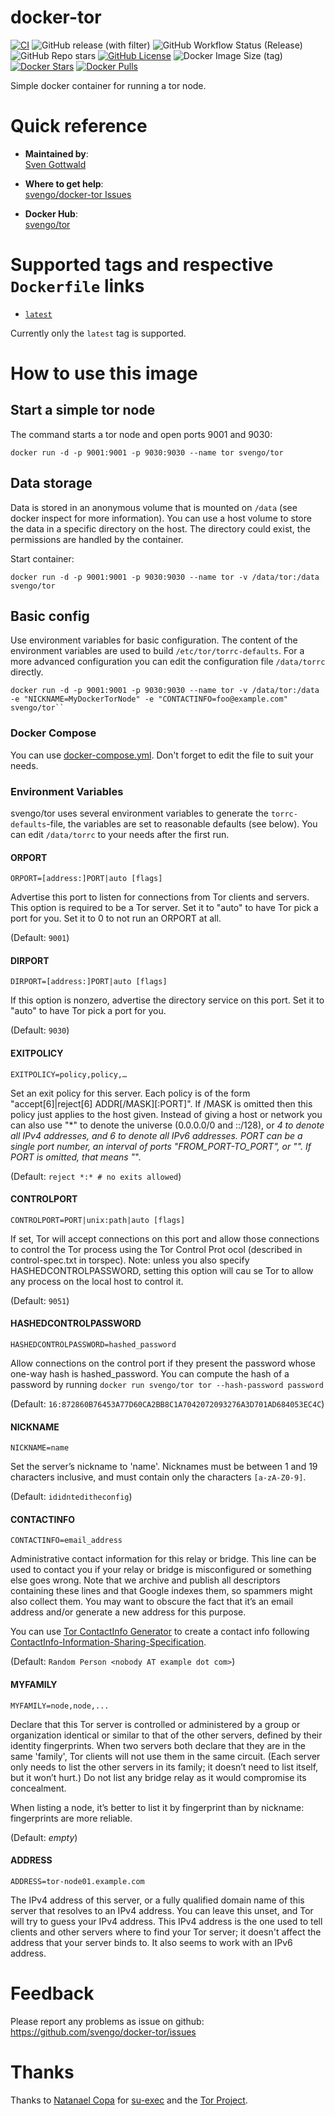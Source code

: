 # docker-tor

[![CI](https://github.com/svengo/docker-tor/actions/workflows/docker-image.yml/badge.svg?branch=main)](https://github.com/svengo/docker-tor/actions/workflows/docker-image.yml)
![GitHub release (with filter)](https://img.shields.io/github/v/release/svengo/docker-tor)
![GitHub Workflow Status (Release)](https://img.shields.io/github/actions/workflow/status/svengo/docker-tor/docker-image.yml?event=release&label=release)
![GitHub Repo stars](https://img.shields.io/github/stars/svengo/docker-tor?label=repo%20stars)
[![GitHub License](https://img.shields.io/github/license/svengo/docker-tor.svg)](https://github.com/svengo/docker-tor/blob/master/LICENSE)
![Docker Image Size (tag)](https://img.shields.io/docker/image-size/svengo/tor/latest)
[![Docker Stars](https://img.shields.io/docker/stars/svengo/tor)](https://hub.docker.com/r/svengo/tor)
[![Docker Pulls](https://img.shields.io/docker/pulls/svengo/tor)](https://hub.docker.com/r/svengo/tor)

Simple docker container for running a tor node.

# Quick reference

- **Maintained by**:  
  [Sven Gottwald](https://github.com/svengo/)

- **Where to get help**:  
  [svengo/docker-tor Issues](https://github.com/svengo/docker-tor/issues)

- **Docker Hub**:  
  [svengo/tor](https://hub.docker.com/r/svengo/tor)


# Supported tags and respective `Dockerfile` links
* [`latest`](https://github.com/svengo/docker-tor/blob/db3597f9e17d3fbe69ecb3c31a44675f2cd94955/Dockerfile)

Currently only the ``latest`` tag is supported.

# How to use this image

## Start a simple tor node

The command starts a tor node and open ports 9001 and 9030:

``` console
docker run -d -p 9001:9001 -p 9030:9030 --name tor svengo/tor
```

## Data storage

Data is stored in an anonymous volume that is mounted on ``/data`` (see docker inspect for more information). You can use a host volume to store the data in a specific directory on the host. The directory could exist, the permissions are handled by the container.

Start container:

``` console
docker run -d -p 9001:9001 -p 9030:9030 --name tor -v /data/tor:/data svengo/tor
```

## Basic config

Use environment variables for basic configuration. The content of the environment variables are used to build `/etc/tor/torrc-defaults`. For a more advanced configuration you can edit the configuration file `/data/torrc` directly.

``` console
docker run -d -p 9001:9001 -p 9030:9030 --name tor -v /data/tor:/data -e "NICKNAME=MyDockerTorNode" -e "CONTACTINFO=foo@example.com" svengo/tor``
```

### Docker Compose

You can use [docker-compose.yml](https://github.com/svengo/docker-tor/blob/main/docker-compose.yml). Don't forget to edit the file to suit your needs.

### Environment Variables

svengo/tor uses several environment variables to generate the ``torrc-defaults``-file, the variables are set to reasonable defaults (see below). You can edit ``/data/torrc`` to your needs after the first run.

#### ORPORT

`ORPORT=[address:]PORT|auto [flags]`

Advertise this port to listen for connections from Tor clients and servers. This option is required to be a Tor server. Set it to "auto" to have Tor pick a port for you. Set it to 0 to not run an ORPORT at all. 

(Default: ``9001``)

#### DIRPORT

`DIRPORT=[address:]PORT|auto [flags]`

If this option is nonzero, advertise the directory service on this port. Set it to "auto" to have Tor pick a port for you. 

(Default: ``9030``)

#### EXITPOLICY

`EXITPOLICY=policy,policy,…`

Set an exit policy for this server. Each policy is of the form "accept[6]|reject[6] ADDR[/MASK][:PORT]". If /MASK is omitted then this policy just applies to the host given. Instead of giving a host or network you can also use "*" to denote the universe (0.0.0.0/0 and ::/128), or *4 to denote all IPv4 addresses, and *6 to denote all IPv6 addresses. PORT can be a single port number, an interval of ports "FROM_PORT-TO_PORT", or "*". If PORT is omitted, that means "*".

(Default: ``reject *:* # no exits allowed``)

#### CONTROLPORT

`CONTROLPORT=PORT|unix:path|auto [flags]`

If set, Tor will accept connections on this port and allow those connections to control the Tor process using the Tor Control Prot
ocol (described in control-spec.txt in torspec). Note: unless you also specify HASHEDCONTROLPASSWORD, setting this option will cau
se Tor to allow any process on the local host to control it.

(Default: ``9051``)

#### HASHEDCONTROLPASSWORD

`HASHEDCONTROLPASSWORD=hashed_password`

Allow connections on the control port if they present the password whose one-way hash is hashed_password. You can compute the hash of a password by running ``docker run svengo/tor tor --hash-password password``

(Default: ``16:872860B76453A77D60CA2BB8C1A7042072093276A3D701AD684053EC4C``)

#### NICKNAME

`NICKNAME=name`

Set the server’s nickname to 'name'. Nicknames must be between 1 and 19 characters inclusive, and must contain only the characters ``[a-zA-Z0-9]``.

(Default: ``ididnteditheconfig``)

#### CONTACTINFO

`CONTACTINFO=email_address`

Administrative contact information for this relay or bridge. This line can be used to contact you if your relay or bridge is misconfigured or something else goes wrong. Note that we archive and publish all descriptors containing these lines and that Google indexes them, so spammers might also collect them. You may want to obscure the fact that it’s an email address and/or generate a new address for this purpose.

You can use [Tor ContactInfo Generator](https://torcontactinfogenerator.netlify.app/) to create a contact info following [ContactInfo-Information-Sharing-Specification](https://nusenu.github.io/ContactInfo-Information-Sharing-Specification/).

(Default: ``Random Person <nobody AT example dot com>``)

#### MYFAMILY

`MYFAMILY=node,node,...`

Declare that this Tor server is controlled or administered by a group or organization identical or similar to that of the other servers, defined by their identity fingerprints. When two servers both declare that they are in the same 'family', Tor clients will not use them in the same circuit. (Each server only needs to list the other servers in its family; it doesn’t need to list itself, but it won’t hurt.) Do not list any bridge relay as it would compromise its concealment.

When listing a node, it’s better to list it by fingerprint than by nickname: fingerprints are more reliable.

(Default: *empty*)

#### ADDRESS

`ADDRESS=tor-node01.example.com`

The IPv4 address of this server, or a fully qualified domain name of this server that resolves to an IPv4 address.  You can leave this unset, and Tor will try to guess your IPv4 address.  This IPv4 address is the one used to tell clients and other servers where to find your Tor server; it doesn't affect the address that your server binds to.  It also seems to work with an IPv6 address.

# Feedback
Please report any problems as issue on github: https://github.com/svengo/docker-tor/issues

# Thanks
Thanks to [Natanael Copa](https://github.com/ncopa) for [su-exec](https://github.com/ncopa/su-exec) and the [Tor Project](https://www.torproject.org/).
